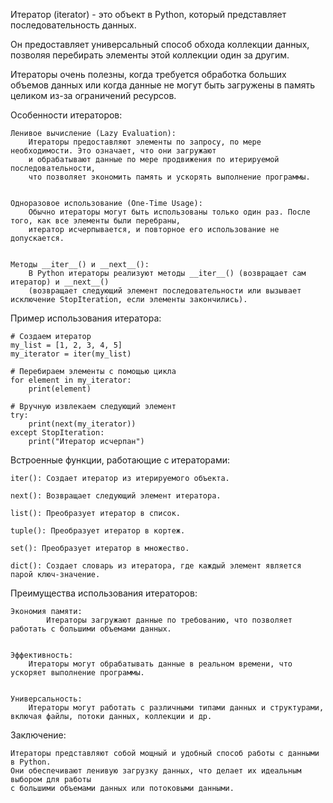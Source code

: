 

Итератор (iterator) - это объект в Python, который представляет последовательность данных.

Он предоставляет универсальный способ обхода коллекции данных, позволяя перебирать элементы
этой коллекции один за другим. 

Итераторы очень полезны, когда требуется обработка больших объемов данных 
или когда данные не могут быть загружены в память целиком из-за ограничений ресурсов.


Особенности итераторов:

    Ленивое вычисление (Lazy Evaluation):
        Итераторы предоставляют элементы по запросу, по мере необходимости. Это означает, что они загружают 
        и обрабатывают данные по мере продвижения по итерируемой последовательности, 
        что позволяет экономить память и ускорять выполнение программы.


    Одноразовое использование (One-Time Usage):
        Обычно итераторы могут быть использованы только один раз. После того, как все элементы были перебраны, 
        итератор исчерпывается, и повторное его использование не допускается.


    Методы __iter__() и __next__():
        В Python итераторы реализуют методы __iter__() (возвращает сам итератор) и __next__() 
        (возвращает следующий элемент последовательности или вызывает исключение StopIteration, если элементы закончились).



Пример использования итератора:
    
    # Создаем итератор
    my_list = [1, 2, 3, 4, 5]
    my_iterator = iter(my_list)
    
    # Перебираем элементы с помощью цикла
    for element in my_iterator:
        print(element)
    
    # Вручную извлекаем следующий элемент
    try:
        print(next(my_iterator))
    except StopIteration:
        print("Итератор исчерпан")



Встроенные функции, работающие с итераторами:

    iter(): Создает итератор из итерируемого объекта.

    next(): Возвращает следующий элемент итератора.

    list(): Преобразует итератор в список.

    tuple(): Преобразует итератор в кортеж.

    set(): Преобразует итератор в множество.

    dict(): Создает словарь из итератора, где каждый элемент является парой ключ-значение.



Преимущества использования итераторов:

    Экономия памяти:
            Итераторы загружают данные по требованию, что позволяет работать с большими объемами данных.
    

    Эффективность:
        Итераторы могут обрабатывать данные в реальном времени, что ускоряет выполнение программы.
    

    Универсальность:
        Итераторы могут работать с различными типами данных и структурами, включая файлы, потоки данных, коллекции и др.



Заключение:

    Итераторы представляют собой мощный и удобный способ работы с данными в Python. 
    Они обеспечивают ленивую загрузку данных, что делает их идеальным выбором для работы 
    с большими объемами данных или потоковыми данными.